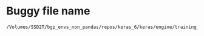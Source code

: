 # Buggy file name

```text
/Volumes/SSD2T/bgp_envs_non_pandas/repos/keras_6/keras/engine/training_utils.py
```
